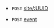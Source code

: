 *  `POST`  [site/:UUID](https://github.com/sussol/msupply-hub/blob/master/src/apiV1/Documentation/site.md)

*  `POST`  [event](https://github.com/sussol/msupply-hub/blob/master/src/apiV1/Documentation/event.md)